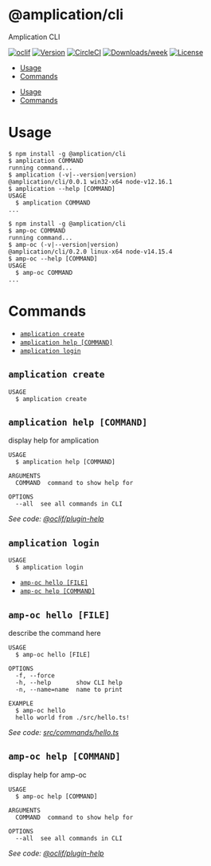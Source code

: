 @amplication/cli
================

Amplication CLI

[![oclif](https://img.shields.io/badge/cli-oclif-brightgreen.svg)](https://oclif.io)
[![Version](https://img.shields.io/npm/v/@amplication/cli.svg)](https://npmjs.org/package/@amplication/cli)
[![CircleCI](https://circleci.com/gh/noctifer20/cli/tree/master.svg?style=shield)](https://circleci.com/gh/noctifer20/cli/tree/master)
[![Downloads/week](https://img.shields.io/npm/dw/@amplication/cli.svg)](https://npmjs.org/package/@amplication/cli)
[![License](https://img.shields.io/npm/l/@amplication/cli.svg)](https://github.com/noctifer20/cli/blob/master/package.json)

<!-- toc -->
* [Usage](#usage)
* [Commands](#commands)
<!-- tocstop -->
* [Usage](#usage)
* [Commands](#commands)
<!-- tocstop -->
# Usage
<!-- usage -->
```sh-session
$ npm install -g @amplication/cli
$ amplication COMMAND
running command...
$ amplication (-v|--version|version)
@amplication/cli/0.0.1 win32-x64 node-v12.16.1
$ amplication --help [COMMAND]
USAGE
  $ amplication COMMAND
...
```
<!-- usagestop -->
```sh-session
$ npm install -g @amplication/cli
$ amp-oc COMMAND
running command...
$ amp-oc (-v|--version|version)
@amplication/cli/0.2.0 linux-x64 node-v14.15.4
$ amp-oc --help [COMMAND]
USAGE
  $ amp-oc COMMAND
...
```
<!-- usagestop -->
# Commands
<!-- commands -->
* [`amplication create`](#amplication-create)
* [`amplication help [COMMAND]`](#amplication-help-command)
* [`amplication login`](#amplication-login)

## `amplication create`

```
USAGE
  $ amplication create
```

## `amplication help [COMMAND]`

display help for amplication

```
USAGE
  $ amplication help [COMMAND]

ARGUMENTS
  COMMAND  command to show help for

OPTIONS
  --all  see all commands in CLI
```

_See code: [@oclif/plugin-help](https://github.com/oclif/plugin-help/blob/v3.2.2/src/commands/help.ts)_

## `amplication login`

```
USAGE
  $ amplication login
```
<!-- commandsstop -->
* [`amp-oc hello [FILE]`](#amp-oc-hello-file)
* [`amp-oc help [COMMAND]`](#amp-oc-help-command)

## `amp-oc hello [FILE]`

describe the command here

```
USAGE
  $ amp-oc hello [FILE]

OPTIONS
  -f, --force
  -h, --help       show CLI help
  -n, --name=name  name to print

EXAMPLE
  $ amp-oc hello
  hello world from ./src/hello.ts!
```

_See code: [src/commands/hello.ts](https://github.com/noctifer20/cli/blob/v0.2.0/src/commands/hello.ts)_

## `amp-oc help [COMMAND]`

display help for amp-oc

```
USAGE
  $ amp-oc help [COMMAND]

ARGUMENTS
  COMMAND  command to show help for

OPTIONS
  --all  see all commands in CLI
```

_See code: [@oclif/plugin-help](https://github.com/oclif/plugin-help/blob/v3.2.2/src/commands/help.ts)_
<!-- commandsstop -->

